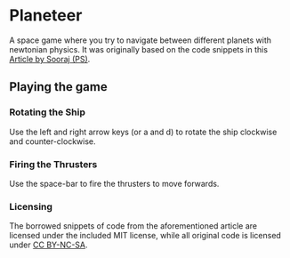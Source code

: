 # Planeteer
A space game where you try to navigate between different planets with newtonian physics. It was originally based on the code snippets in this [Article by Sooraj (PS)](https://dev.to/soorajsnblaze333/space-physics-m9d).

## Playing the game
### Rotating the Ship
Use the left and right arrow keys (or a and d) to rotate the ship clockwise and counter-clockwise. 

### Firing the Thrusters
Use the space-bar to fire the thrusters to move forwards. 

### Licensing
The borrowed snippets of code from the aforementioned article are licensed under the included MIT license, while all original code is licensed under [CC BY-NC-SA](https://creativecommons.org/licenses/by-nc-sa/4.0/).
